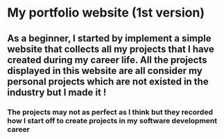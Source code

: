 # My portfolio website (1st version)

## As a beginner, I started by implement a simple website that collects all my projects that I have created during my career life. All the projects displayed in this website are all consider my personal projects which are not existed in the industry but I made it !

### The projects may not as perfect as I think but they recorded how I start off to create projects in my software development career
